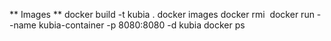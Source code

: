 ** Images **
docker build -t kubia .
docker images
docker rmi <image name>
docker run --name kubia-container -p 8080:8080 -d kubia
docker ps
